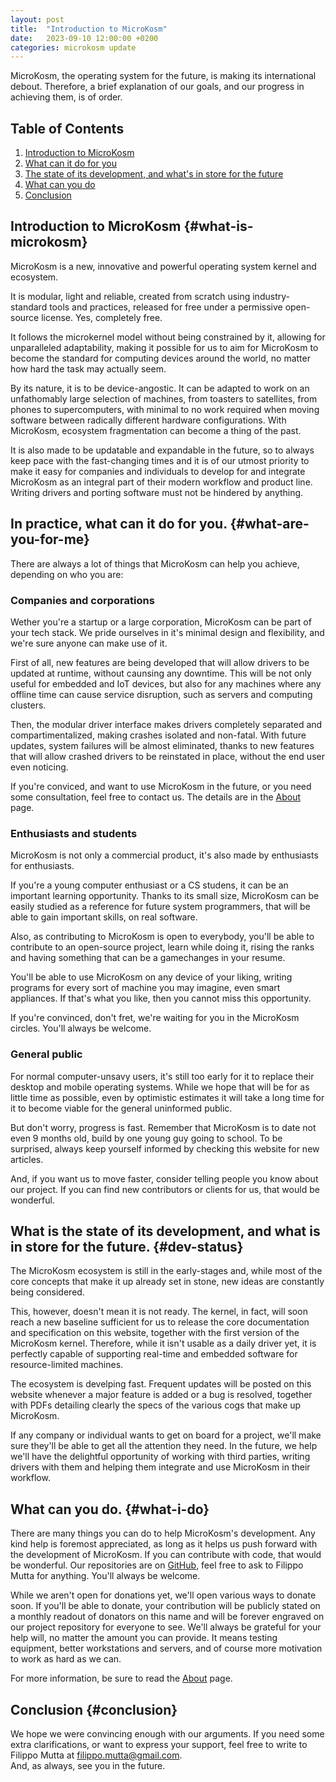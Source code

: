 ```yaml
---
layout: post
title:  "Introduction to MicroKosm"
date:   2023-09-10 12:00:00 +0200
categories: microkosm update
---
```


MicroKosm, the operating system for the future, is making its international debout. Therefore, a brief explanation of our goals, and our progress in achieving them, is of order.

## Table of Contents
1. [Introduction to MicroKosm](#what-is-microkosm)
2. [What can it do for you](#what-are-you-for-me)
3. [The state of its development, and what's in store for the future](#dev-status)
4. [What can you do](#what-i-do)
5. [Conclusion](#conclusion)


## Introduction to MicroKosm {#what-is-microkosm}

MicroKosm is a new, innovative and powerful operating system kernel and ecosystem.  

It is modular, light and reliable, created from scratch using industry-standard tools and practices, released for free under a permissive open-source license. Yes, completely free.  

It follows the microkernel model without being constrained by it, allowing for unparalleled adaptability, making it possible for us to aim for MicroKosm to become the standard for computing devices around the world, no matter how hard the task may actually seem.  

By its nature, it is to be device-angostic. It can be adapted to work on an unfathomably large selection of machines, from toasters to satellites, from phones to supercomputers, with minimal to no work required when moving software between radically different hardware configurations. With MicroKosm, ecosystem fragmentation can become a thing of the past.  

It is also made to be updatable and expandable in the future, so to always keep pace with the fast-changing times and it is of our utmost priority to make it easy for companies and individuals to develop for and integrate MicroKosm as an integral part of their modern workflow and product line. Writing drivers and porting software must not be hindered by anything.  

## In practice, what can it do for you. {#what-are-you-for-me}

There are always a lot of things that MicroKosm can help you achieve, depending on who you are:

### Companies and corporations
Wether you're a startup or a large corporation, MicroKosm can be part of your tech stack. We pride ourselves in it's minimal design and flexibility, and we're sure anyone can make use of it.  

First of all, new features are being developed that will allow drivers to be updated at runtime, without caunsing any downtime. This will be not only useful for embedded and IoT devices, but also for any machines where any offline time can cause service disruption, such as servers and computing clusters.  

Then, the modular driver interface makes drivers completely separated and compartimentalized, making crashes isolated and non-fatal. With future updates, system failures will be almost eliminated, thanks to new features that will allow crashed drivers to be reinstated in place, without the end user even noticing.  

If you're conviced, and want to use MicroKosm in the future, or you need some consultation, feel free to contact us. The details are in the [About](/about/) page.  

### Enthusiasts and students
MicroKosm is not only a commercial product, it's also made by enthusiasts for enthusiasts.  

If you're a young computer enthusiast or a CS studens, it can be an important learning opportunity. Thanks to its small size, MicroKosm can be easily studied as a reference for future system programmers, that will be able to gain important skills, on real software.

Also, as contributing to MicroKosm is open to everybody, you'll be able to contribute to an open-source project, learn while doing it, rising the ranks and having something that can be a gamechanges in your resume.  

You'll be able to use MicroKosm on any device of your liking, writing programs for every sort of machine you may imagine, even smart appliances. If that's what you like, then you cannot miss this opportunity.

If you're convinced, don't fret, we're waiting for you in the MicroKosm circles. You'll always be welcome.  

### General public

For normal computer-unsavy users, it's still too early for it to replace their desktop and mobile operating systems. While we hope that will be for as little time as possible, even by optimistic estimates it will take a long time for it to become viable for the general uninformed public.  

But don't worry, progress is fast. Remember that MicroKosm is to date not even 9 months old, build by one young guy going to school. To be surprised, always keep yourself informed by checking this website for new articles.

And, if you want us to move faster, consider telling people you know about our project. If you can find new contributors or clients for us, that would be wonderful.  

## What is the state of its development, and what is in store for the future. {#dev-status}

The MicroKosm ecosystem is still in the early-stages and, while most of the core concepts that make it up already set in stone, new ideas are constantly being considered.  

This, however, doesn't mean it is not ready. The kernel, in fact, will soon reach a new baseline sufficient for us to release the core documentation and specification on this website, together with the first version of the MicroKosm kernel. Therefore, while it isn't usable as a daily driver yet, it is perfectly capable of supporting real-time and embedded software for resource-limited machines.  

The ecosystem is develping fast. Frequent updates will be posted on this website whenever a major feature is added or a bug is resolved, together with PDFs detailing clearly the specs of the various cogs that make up MicroKosm.  

If any company or individual wants to get on board for a project, we'll make sure they'll be able to get all the attention they need. In the future, we help we'll have the delightful opportunity of working with third parties, writing drivers with them and helping them integrate and use MicroKosm in their workflow.  

## What can you do. {#what-i-do}

There are many things you can do to help MicroKosm's development. Any kind help is foremost appreciated, as long as it helps us push forward with the development of MicroKosm.
If you can contribute with code, that would be wonderful. Our repositories are on [GitHub](https://github.com/MicroK-OS/), feel free to ask to Filippo Mutta for anything. You'll always be welcome.  

While we aren't open for donations yet, we'll open various ways to donate soon. If you'll be able to donate, your contribution will be publicly stated on a monthly readout of donators on this name and will be forever engraved on our project repository for everyone to see. We'll always be grateful for your help will, no matter the amount you can provide. It means testing equipment, better workstations and servers, and of course more motivation to work as hard as we can.  

For more information, be sure to read the [About](/about/) page.  

## Conclusion {#conclusion}

We hope we were convincing enough with our arguments. If you need some extra clarifications, or want to express your support, feel free to write to Filippo Mutta at [filippo.mutta@gmail.com](mailto:filippo.mutta@gmail.com).  
And, as always, see you in the future.  
